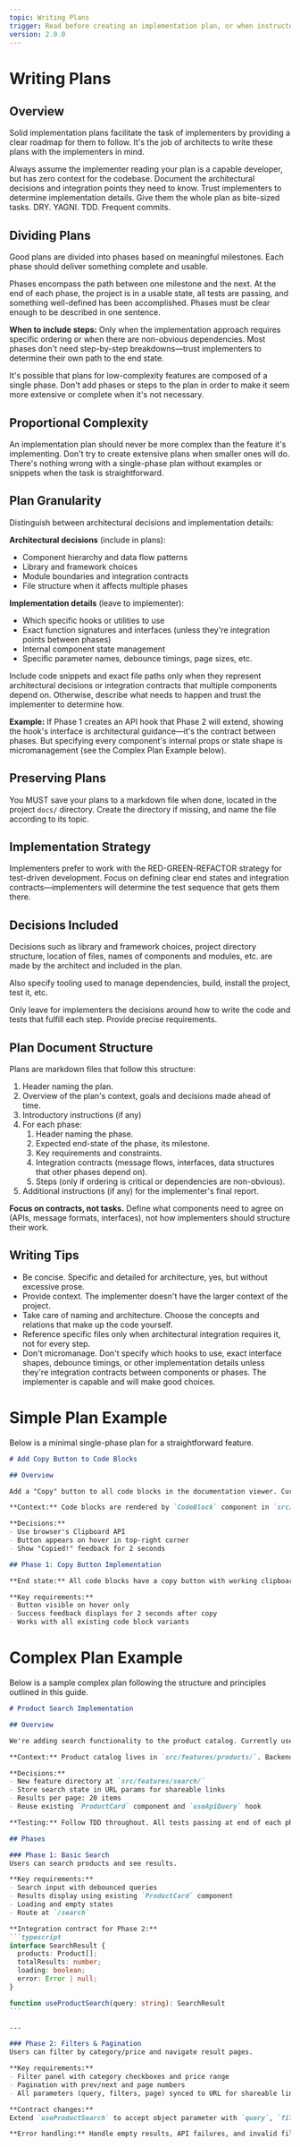 ```yaml
---
topic: Writing Plans
trigger: Read before creating an implementation plan, or when instructed to write "a roadmap".
version: 2.0.0
---
```


# Writing Plans

## Overview

Solid implementation plans facilitate the task of implementers by providing a clear roadmap for them to follow. It's the job of architects to write these plans with the implementers in mind.

Always assume the implementer reading your plan is a capable developer, but has zero context for the codebase. Document the architectural decisions and integration points they need to know. Trust implementers to determine implementation details. Give them the whole plan as bite-sized tasks. DRY. YAGNI. TDD. Frequent commits.


## Dividing Plans

Good plans are divided into phases based on meaningful milestones. Each phase should deliver something complete and usable.

Phases encompass the path between one milestone and the next. At the end of each phase, the project is in a usable state, all tests are passing, and something well-defined has been accomplished. Phases must be clear enough to be described in one sentence.

**When to include steps:** Only when the implementation approach requires specific ordering or when there are non-obvious dependencies. Most phases don't need step-by-step breakdowns—trust implementers to determine their own path to the end state.

It's possible that plans for low-complexity features are composed of a single phase. Don't add phases or steps to the plan in order to make it seem more extensive or complete when it's not necessary.


## Proportional Complexity

An implementation plan should never be more complex than the feature it's implementing. Don't try to create extensive plans when smaller ones will do. There's nothing wrong with a single-phase plan without examples or snippets when the task is straightforward.


## Plan Granularity

Distinguish between architectural decisions and implementation details:

**Architectural decisions** (include in plans):
- Component hierarchy and data flow patterns
- Library and framework choices
- Module boundaries and integration contracts
- File structure when it affects multiple phases

**Implementation details** (leave to implementer):
- Which specific hooks or utilities to use
- Exact function signatures and interfaces (unless they're integration points between phases)
- Internal component state management
- Specific parameter names, debounce timings, page sizes, etc.

Include code snippets and exact file paths only when they represent architectural decisions or integration contracts that multiple components depend on. Otherwise, describe what needs to happen and trust the implementer to determine how.

**Example:** If Phase 1 creates an API hook that Phase 2 will extend, showing the hook's interface is architectural guidance—it's the contract between phases. But specifying every component's internal props or state shape is micromanagement (see the Complex Plan Example below).


## Preserving Plans

You MUST save your plans to a markdown file when done, located in the project `docs/` directory. Create the directory if missing, and name the file according to its topic.


## Implementation Strategy

Implementers prefer to work with the RED-GREEN-REFACTOR strategy for test-driven development. Focus on defining clear end states and integration contracts—implementers will determine the test sequence that gets them there.


## Decisions Included

Decisions such as library and framework choices, project directory structure, location of files, names of components and modules, etc. are made by the architect and included in the plan.

Also specify tooling used to manage dependencies, build, install the project, test it, etc.

Only leave for implementers the decisions around how to write the code and tests that fulfill each step. Provide precise requirements.


## Plan Document Structure

Plans are markdown files that follow this structure:

1. Header naming the plan.
2. Overview of the plan's context, goals and decisions made ahead of time.
3. Introductory instructions (if any)
4. For each phase:
    1. Header naming the phase.
    2. Expected end-state of the phase, its milestone.
    3. Key requirements and constraints.
    4. Integration contracts (message flows, interfaces, data structures that other phases depend on).
    5. Steps (only if ordering is critical or dependencies are non-obvious).
5. Additional instructions (if any) for the implementer's final report.

**Focus on contracts, not tasks.** Define what components need to agree on (APIs, message formats, interfaces), not how implementers should structure their work.


## Writing Tips

- Be concise. Specific and detailed for architecture, yes, but without excessive prose.
- Provide context. The implementer doesn't have the larger context of the project.
- Take care of naming and architecture. Choose the concepts and relations that make up the code yourself.
- Reference specific files only when architectural integration requires it, not for every step.
- Don't micromanage. Don't specify which hooks to use, exact interface shapes, debounce timings, or other implementation details unless they're integration contracts between components or phases. The implementer is capable and will make good choices.


# Simple Plan Example

Below is a minimal single-phase plan for a straightforward feature.

~~~markdown
# Add Copy Button to Code Blocks

## Overview

Add a "Copy" button to all code blocks in the documentation viewer. Currently users must manually select and copy code.

**Context:** Code blocks are rendered by `CodeBlock` component in `src/components/CodeBlock.tsx`.

**Decisions:**
- Use browser's Clipboard API
- Button appears on hover in top-right corner
- Show "Copied!" feedback for 2 seconds

## Phase 1: Copy Button Implementation

**End state:** All code blocks have a copy button with working clipboard functionality. Tests passing.

**Key requirements:**
- Button visible on hover only
- Success feedback displays for 2 seconds after copy
- Works with all existing code block variants
~~~


# Complex Plan Example

Below is a sample complex plan following the structure and principles outlined in this guide.

~~~markdown
# Product Search Implementation

## Overview

We're adding search functionality to the product catalog. Currently users can only browse by category. This feature adds full-text search with filters and pagination.

**Context:** Product catalog lives in `src/features/products/`. Backend exposes `/api/products/search` endpoint.

**Decisions:**
- New feature directory at `src/features/search/`
- Store search state in URL params for shareable links
- Results per page: 20 items
- Reuse existing `ProductCard` component and `useApiQuery` hook

**Testing:** Follow TDD throughout. All tests passing at end of each phase.

## Phases

### Phase 1: Basic Search
Users can search products and see results.

**Key requirements:**
- Search input with debounced queries
- Results display using existing `ProductCard` component
- Loading and empty states
- Route at `/search`

**Integration contract for Phase 2:**
```typescript
interface SearchResult {
  products: Product[];
  totalResults: number;
  loading: boolean;
  error: Error | null;
}

function useProductSearch(query: string): SearchResult
```

---

### Phase 2: Filters & Pagination
Users can filter by category/price and navigate result pages.

**Key requirements:**
- Filter panel with category checkboxes and price range
- Pagination with prev/next and page numbers
- All parameters (query, filters, page) synced to URL for shareable links

**Contract changes:**
Extend `useProductSearch` to accept object parameter with `query`, `filters`, and `page` fields. The `SearchResult` interface remains unchanged.

**Error handling:** Handle empty results, API failures, and invalid filter combinations.
~~~

